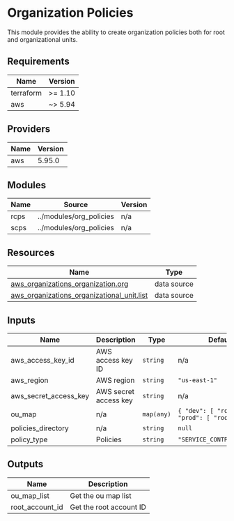# Organization Policies

This module provides the ability to create organization policies both for root and organizational units.

<!-- BEGIN_TF_DOCS -->
## Requirements

| Name | Version |
|------|---------|
| terraform | >= 1.10 |
| aws | ~> 5.94 |

## Providers

| Name | Version |
|------|---------|
| aws | 5.95.0 |

## Modules

| Name | Source | Version |
|------|--------|---------|
| rcps | ../modules/org_policies | n/a |
| scps | ../modules/org_policies | n/a |

## Resources

| Name | Type |
|------|------|
| [aws_organizations_organization.org](https://registry.terraform.io/providers/hashicorp/aws/latest/docs/data-sources/organizations_organization) | data source |
| [aws_organizations_organizational_unit.list](https://registry.terraform.io/providers/hashicorp/aws/latest/docs/data-sources/organizations_organizational_unit) | data source |

## Inputs

| Name | Description | Type | Default | Required |
|------|-------------|------|---------|:--------:|
| aws\_access\_key\_id | AWS access key ID | `string` | n/a | yes |
| aws\_region | AWS region | `string` | `"us-east-1"` | no |
| aws\_secret\_access\_key | AWS secret access key | `string` | n/a | yes |
| ou\_map | n/a | `map(any)` | ```{ "dev": [ "root" ], "prod": [ "root" ] }``` | no |
| policies\_directory | n/a | `string` | `null` | no |
| policy\_type | Policies | `string` | `"SERVICE_CONTROL_POLICY"` | no |

## Outputs

| Name | Description |
|------|-------------|
| ou\_map\_list | Get the ou map list |
| root\_account\_id | Get the root account ID |
<!-- END_TF_DOCS -->
